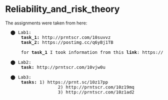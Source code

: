 # Reliability_and_risk_theory

The assignments were taken from here:

  <pre>
  ⬤ Lab1: 
      <b>task_1:</b> http://prntscr.com/10suvvz 
      <b>task_2:</b> https://postimg.cc/q6yBj1TB 
      
      for <b>task_1</b> I took information from this <b>link</b>: https://aegis4048.github.io/comprehensive_confidence_intervals_for_python_developers#python_ci_mean
      
  ⬤ Lab2: 
      <b>task:</b> http://prntscr.com/10vjw0u
      
  ⬤ Lab3: 
      <b>tasks:</b> 1) https://prnt.sc/10z17pp
                    2) http://prntscr.com/10z19mq
                    3) http://prntscr.com/10z1ad2</pre>
